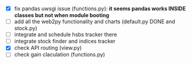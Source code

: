 - [X] fix pandas uwsgi issue (functions.py): **it seems pandas works INSIDE classes but not when module booting**
- [ ] add all the web2py functionality and charts (default.py DONE and stock.py)
- [ ] integrate and schedule hsbs tracker there
- [ ] integrate stock finder and indices tracker
- [X] check API routing (view.py)
- [ ] check gain claculation (functions.py)
